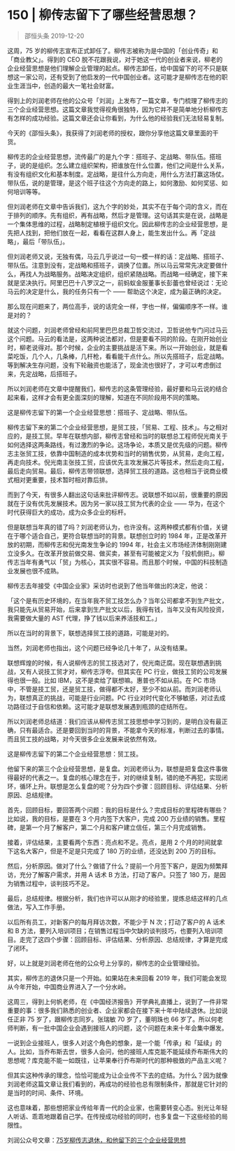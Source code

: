 # 150 | 柳传志留下了哪些经营思想？
> 邵恒头条
2019-12-20

这周，75 岁的柳传志宣布正式卸任了。柳传志被称为是中国的「创业传奇」和「商业教父」。得到的 CEO 脱不花跟我说，对于她这一代的创业者来说，柳老的企业经营思想是他们理解企业管理的起点。柳传志卸任，给中国留下的可不只是联想这一家公司，还有受到了他启发的一代中国创业者。这可能才是柳传志在他的职业生涯当中，创造的最大一笔社会财富。

得到上的刘润老师在他的公众号「刘润」上发布了一篇文章，专门梳理了柳传志的三个企业经营思想。这篇文章我觉得视角很独特，因为它并不是简单地分析柳传志有怎样的成功经验。这篇文章还会让你看到，为什么他的经验我们无法轻易复制。

今天的《邵恒头条》，我获得了刘润老师的授权，跟你分享他这篇文章里面的干货。

柳传志的企业经营思想，流传最广的是九个字：搭班子、定战略、带队伍。搭班子，说的是组织。怎么建立组织架构，把谁放在什么位置，他们之间是什么关系，有没有组织文化和基本制度。定战略，是往什么方向走，用什么方法打赢这场仗。带队伍，说的是管理，是这个班子往这个方向走的路上，如何激励、如何奖惩、如何培训等等。

但刘润老师在文章中告诉我们，这九个字的妙处，其实不在于每个词的含义，而在于排列的顺序。先有组织，再有战略，然后才是管理。这句话其实是在说，战略是一个集体思维的过程，战略制定植根于组织文化。因此柳传志的企业经营思想，是先把人找到，把他们放在一起，看看在这群人身上，能生发出什么。再「定战略」，最后「带队伍」。

但刘润老师又说，无独有偶，马云几乎说过一句一模一样的话：定战略、搭班子、带队伍。注意到没有，定战略和搭班子，调换了位置。所以马云常常先决定要做什么，再找人为战略服务。战略决定组织，组织紧随战略。而战略一经确定，接下来就是坚决执行。阿里巴巴十八罗汉之一，前蚂蚁金服董事长彭蕾也曾经说过：无论马云的决定是什么，我的任务只有一个 —— 帮助这个决定，成为最正确的决定。

那么现在问题来了，两位高手，说的话完全一样，字也一样，偏偏顺序不一样。谁是对的？

就这个问题，刘润老师曾经和前阿里巴巴总裁卫哲交流过，卫哲说他专门问过马云这个问题。马云的看法是，这两种说法都对，但是要看不同的阶段。在刚开始创业时，柳老说得对。那个时候，企业的主要挑战是活下来。所以一开始创业，就是看菜吃饭，几个人，几条棒，几杆枪，看看能干点什么。所以先搭班子，后定战略。等到解决生存问题，没有下轮融资也能活了，现金流也很好了，才可以考虑倒过来，先定战略，后搭班子。

所以刘润老师在文章中提醒我们，柳传志的这条管理经验，最好要和马云说的结合起来看，这样才会有更全面深刻的理解，知道在不同阶段用不同的策略。

这是柳传志留下的第一个企业经营思想：搭班子、定战略、带队伍。

柳传志留下来的第二个企业经营思想，是贸工技，「贸易、工程、技术」。与之相对应的，是技工贸。早年在联想内部，柳传志曾经和当时的联想总工程师倪光南关于如何选择这两条路线，有过激烈的争论。这场争论，本质又是优先级的问题。柳传志主张贸工技，依靠中国制造的成本优势和当时的销售优势，从贸易，走向工程，再走向技术。倪光南主张技工贸，应该优先主攻发展芯片等技术，然后走向工程，最后走向贸易。最后，柳传志带领联想，选择贸工技的道路。这也相当于说商业模式相对更重要，技术暂时相对靠后排。

而到了今天，有很多人翻出这句话来批评柳传志。说联想不如以前，很重要的原因就在于没有优先发展技术。因为另一家以技工贸为代表的企业 —— 华为，在这个时代获得巨大的成功，成为众多企业的标杆。

但是联想当年真的错了吗？刘润老师认为，也许没有。这两种模式都有价值，关键在于哪个适合自己，更符合联想当时的背景。联想创立时的 1984 年，正是改革开放的初期，而柳传志和倪光南发生争论的 1994 年，社会主义市场经济体制刚刚建立没多久。在改革开放前做交易、做买卖，甚至有可能被定义为「投机倒把」。柳传志当年有勇气以「贸」为核心，其实很不容易。而且那个时候，中国的科技制造业发展也很不成熟。

柳传志去年接受《中国企业家》采访时也说到了他当年做出的决定，他说：

「这个是有历史环境的，在当年我不贸工技怎么办？当年公司都拿不到生产批文，我只能先从贸易开始，后来拿到生产批文以后，我得有钱，当年又没有风险投资，我需要做大量的 AST 代理，挣了钱以后来养活技和工。」

所以在当时的背景下，联想选择贸工技的道路，可能是对的。

当然，刘润老师也指出，这个问题已经争论几十年了，从没有结果。

联想辉煌的时候，有人说柳传志的贸工技选对了，倪光南迂腐。现在联想遇到挑战，又有人说技工贸才对，柳传志浮夸。但其实在 PC 行业，做技工贸的公司发展得也很一般。比如 IBM，这不是卖给了联想嘛。惠普也不如从前。在 PC 市场中，不管是技工贸，还是贸工技，做得都不太好，至少不如从前。而刘润老师认为，联想真正的挑战，可能是行业问题。PC 行业对时代变化不够敏感，对过去成功路径过于自信和依赖。这可能才是联想发展遇到瓶颈的症结所在。

所以刘润老师总结道：我们应该从柳传志贸工技思想中学习到的，是明白没有最正确，只有最适合。还是要回到当时的背景，不能拿今天的标准，判断过去的事情。而且贸工技的战略，对今天很多企业发展来说依然有效。

这是柳传志留下的第二个企业经营思想：贸工技。

他留下来的第三个企业经营思想，是复盘。刘润老师认为，联想是把复盘这件事做得最好的代表之一。复盘的核心理念在于，对的继续复制，错的绝不再犯，实现闭环，循环上升。联想是怎么复盘的呢？分为四个步骤：回顾目标、评估结果、分析原因、总结规律。

首先，回顾目标，要回答两个问题：我的目标是什么？完成目标的里程碑有哪些？比如说，我的目标，是要在 3 个月内签下大客户，完成 200 万业绩的销售。里程碑，是第一个月了解客户，第二个月和客户建立信任，第三个月完成销售。

接着，评估结果，主要看两个东西：亮点和不足。亮点，是用 2 个月的时间就拿下这名大客户，但是不足是只完成了 180 万的业绩，还没达到 200 万的目标。

然后，分析原因。做对了什么？做错了什么？提前一个月签下客户，是因为频繁拜访，充分了解客户需求，并用 A 话术 B 方法，打动了客户。只签了 180 万，是因为销售过程中，谈判技巧不足。

最后，总结规律。根据分析，我们也许可以从刚才的经验里，提炼总结这样的几点做法，写入工作手册。

以后所有员工，对新客户的每月拜访次数，不能少于 N 次；打动了客户的 A 话术和 B 方法，要列入培训项目；在销售过程当中欠缺的谈判技巧，也要列入培训项目。走完了这四个步骤：回顾目标、评估结果、分析原因、总结规律，才算是完成了闭环。

好，以上就是刘润老师在他的公众号上分享的，柳传志的企业管理经验。

其实，柳传志的退休只是一个开始。如果站在未来回看 2019 年，我们可能会发现从今年开始，中国商业界进入了一个分水岭。

这周三，得到上何帆老师，在《中国经济报告》开学典礼直播上，说到了一件非常重要的事：很多我们熟悉的创业者、企业家都会在接下来十年中陆续退休。比如说任正非 75 岁了，跟柳传志同岁。张瑞敏 70 岁了，董明珠也 66 岁了。所以何老师判断，有一批中国企业会遇到接班人的问题，这个问题在未来十年会集中爆发。

一说到企业接班人，很多人对这个角色的想象，是一个能「传承」和「延续」的人。比如，当乔布斯去世，很多人会问，他的接班人库克能不能延续乔布斯伟大的思想呢？库克能不能一如既往，让苹果奉行乔布斯时代的那种极致的产品主义呢？

但其实这种传承的理念，恰恰可能成为让企业传不下去的症结。为什么？因为就像刘润老师这篇文章让我们看到的，再成功的经验也总有限制条件，那就是它针对的是当时的时间、条件、环境。

这也意味着，那些想把家业传给年青一代的企业家，也需要转变心态。别光让年轻人听话、乖乖地跟着自己学。在传授成功经验的同时，也多复盘一下这些经验的局限性。

刘润公众号文章：[75岁柳传志退休，和他留下的三个企业经营思想](https://mp.weixin.qq.com/s/LZNH8cfIsjfLON5DxmwhmA)

